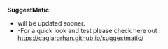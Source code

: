**SuggestMatic**
- will be updated sooner.
- -For a quick look and test please check here out : https://caglarorhan.github.io/suggestmatic/
